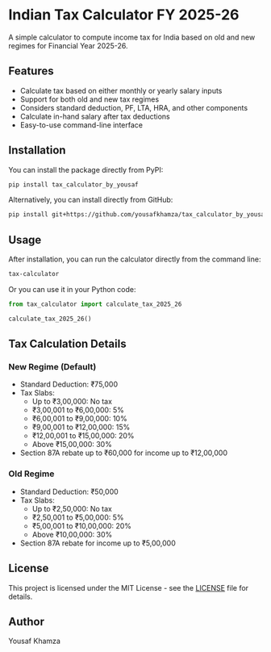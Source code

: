 # Indian Tax Calculator FY 2025-26

A simple calculator to compute income tax for India based on old and new regimes for Financial Year 2025-26.

## Features

- Calculate tax based on either monthly or yearly salary inputs
- Support for both old and new tax regimes
- Considers standard deduction, PF, LTA, HRA, and other components
- Calculate in-hand salary after tax deductions
- Easy-to-use command-line interface

## Installation

You can install the package directly from PyPI:

```bash
pip install tax_calculator_by_yousaf
```

Alternatively, you can install directly from GitHub:

```bash
pip install git+https://github.com/yousafkhamza/tax_calculator_by_yousaf.git
```

## Usage

After installation, you can run the calculator directly from the command line:

```bash
tax-calculator
```

Or you can use it in your Python code:

```python
from tax_calculator import calculate_tax_2025_26

calculate_tax_2025_26()
```

## Tax Calculation Details

### New Regime (Default)

- Standard Deduction: ₹75,000
- Tax Slabs:
  - Up to ₹3,00,000: No tax
  - ₹3,00,001 to ₹6,00,000: 5%
  - ₹6,00,001 to ₹9,00,000: 10%
  - ₹9,00,001 to ₹12,00,000: 15%
  - ₹12,00,001 to ₹15,00,000: 20%
  - Above ₹15,00,000: 30%
- Section 87A rebate up to ₹60,000 for income up to ₹12,00,000

### Old Regime

- Standard Deduction: ₹50,000
- Tax Slabs:
  - Up to ₹2,50,000: No tax
  - ₹2,50,001 to ₹5,00,000: 5%
  - ₹5,00,001 to ₹10,00,000: 20%
  - Above ₹10,00,000: 30%
- Section 87A rebate for income up to ₹5,00,000

## License

This project is licensed under the MIT License - see the [LICENSE](LICENSE) file for details.

## Author

Yousaf Khamza
